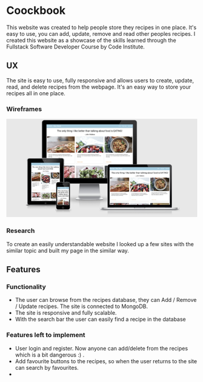 # Coockbook

This website was created to help people store they recipes in one place. It's easy to use, you can add, update, remove and read other peoples recipes.
I created this website as a showcase of the skills learned through the Fullstack Software Developer Course by Code Institute.

## UX 

The site is easy to use, fully responsive and allows users to create, update, read, and delete recipes from the webpage.
It's an easy way to store your recipes all in one place. 

### Wireframes

![alt text](https://github.com/DiGergo/cookbook_milestone3/blob/master/static/images/wireframe/image.png "Wireframe")


### Research

To create an easily understandable website I looked up a few sites with the similar topic and built my page in the similar way.

## Features

### Functionality

* The user can browse from the recipes database, they can Add / Remove / Update recipes. The site is connected to MongoDB.
* The site is responsive and fully scalable.
* With the search bar the user can easily find a recipe in the database

### Features left to implement

* User login and register. Now anyone can add/delete from the recipes which is a bit dangerous :) .
* Add favourite buttons to the recipes, so when the user returns to the site can search by favourites.
* 